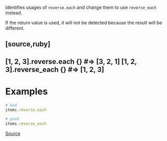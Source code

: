 
Identifies usages of `reverse.each` and change them to use `reverse_each` instead.

If the return value is used, it will not be detected because the result will be different.

[source,ruby]
----
[1, 2, 3].reverse.each {} #=> [3, 2, 1]
[1, 2, 3].reverse_each {} #=> [1, 2, 3]
----

# Examples

```ruby
# bad
items.reverse.each

# good
items.reverse_each
```

[Source](http://www.rubydoc.info/gems/rubocop/RuboCop/Cop/Performance/ReverseEach)